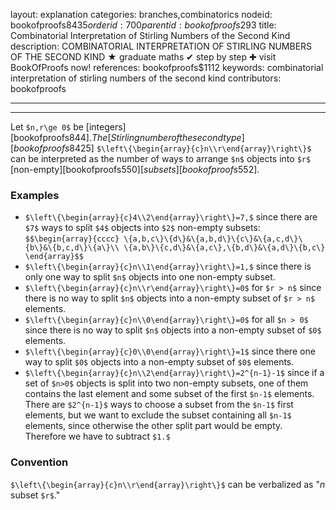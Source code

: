 layout: explanation
categories: branches,combinatorics
nodeid: bookofproofs$8435
orderid: 700
parentid: bookofproofs$293
title: Combinatorial Interpretation of Stirling Numbers of the Second Kind
description: COMBINATORIAL INTERPRETATION OF STIRLING NUMBERS OF THE SECOND KIND ★ graduate maths ✔ step by step ✚ visit BookOfProofs now!
references: bookofproofs$1112
keywords: combinatorial interpretation of stirling numbers of the second kind
contributors: bookofproofs

---


---

Let `$n,r\ge 0$` be [integers][bookofproofs$844]. The [Stirling number of the second type][bookofproofs$8425] `$\left\{\begin{array}{c}n\\r\end{array}\right\}$` can be interpreted as the number of ways to arrange `$n$` objects into `$r$` [non-empty][bookofproofs$550] [subsets][bookofproofs$552].
### Examples

* `$\left\{\begin{array}{c}4\\2\end{array}\right\}=7,$` since there are `$7$` ways to split `$4$` objects into `$2$` non-empty subsets: `$$\begin{array}{cccc}
\{a,b,c\}\{d\}&\{a,b,d\}\{c\}&\{a,c,d\}\{b\}&\{b,c,d\}\{a\}\\
\{a,b\}\{c,d\}&\{a,c\},\{b,d\}&\{a,d\}\{b,c\}
\end{array}$$`
* `$\left\{\begin{array}{c}n\\1\end{array}\right\}=1,$` since there is only one way to split `$n$` objects into one non-empty subset.
* `$\left\{\begin{array}{c}n\\r\end{array}\right\}=0$` for `$r > n$` since there is no way to split `$n$` objects into a non-empty subset of `$r > n$` elements.
* `$\left\{\begin{array}{c}n\\0\end{array}\right\}=0$` for all `$n > 0$` since there is no way to split `$n$` objects into a non-empty subset of `$0$` elements.
* `$\left\{\begin{array}{c}0\\0\end{array}\right\}=1$` since there one way to split `$0$` objects into a non-empty subset of `$0$` elements.
* `$\left\{\begin{array}{c}n\\2\end{array}\right\}=2^{n-1}-1$` since if a set of `$n>0$` objects is split into two non-empty subsets, one of them contains the last element and some subset of the first `$n-1$` elements. There are `$2^{n-1}$` ways to choose a subset from the `$n-1$` first elements, but we want to exclude the subset containing all `$n-1$` elements, since otherwise the other split part would be empty. Therefore we have to subtract `$1.$`

### Convention
 `$\left\{\begin{array}{c}n\\r\end{array}\right\}$` can be verbalized as "$n$ subset `$r$`."
